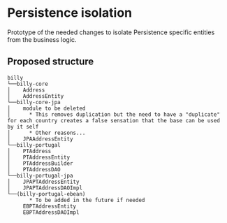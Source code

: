 # Persistence isolation
Prototype of the needed changes to isolate Persistence specific entities from the business logic.

## Proposed structure

```
billy
└──billy-core
│    Address
│    AddressEntity
└──billy-core-jpa
│    module to be deleted
│      * This removes duplication but the need to have a "duplicate" for each country creates a false sensation that the base can be used by it self
│      * Other reasons...
│    JPAAddressEntity
└──billy-portugal
│    PTAddress
│    PTAddressEntity
│    PTAddressBuilder
│    PTAddressDAO
└──billy-portugal-jpa
│    JPAPTAddressEntity
│    JPAPTAddressDAOImpl
└──(billy-portugal-ebean)
       * To be added in the future if needed
     EBPTAddressEntity
     EBPTAddressDAOImpl
```
